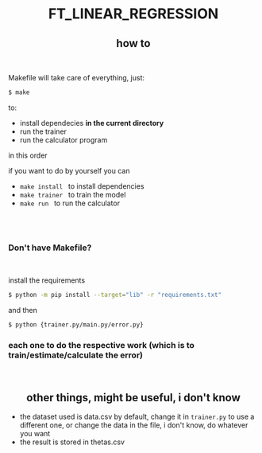 <h1 style="text-align: center"> FT_LINEAR_REGRESSION </h1>
<h2 style="text-align: center"> how to </h2>
<br/>

Makefile will take care of everything, just:  
```bash
$ make
```
to:  
* install dependecies __in the current directory__
* run the trainer
* run the calculator program

in this order
<br/>

if you want to do by yourself you can

* `make install ` to install dependencies
* `make trainer ` to train the model
* `make run ` to run the calculator
<br/>
<br/>

### Don't have Makefile?
<br/>

install the requirements
```bash
$ python -m pip install --target="lib" -r "requirements.txt"
```

and then
```bash
$ python {trainer.py/main.py/error.py}
```
### each one to do the respective work (which is to train/estimate/calculate the error)

<br/>

<h2 style="text-align: center"> other things, might be useful, i don't know </h2>

* the dataset used is data.csv by default, change it in `trainer.py` to use a different one, or change the data in the file, i don't know, do whatever you want
* the result is stored in thetas.csv
